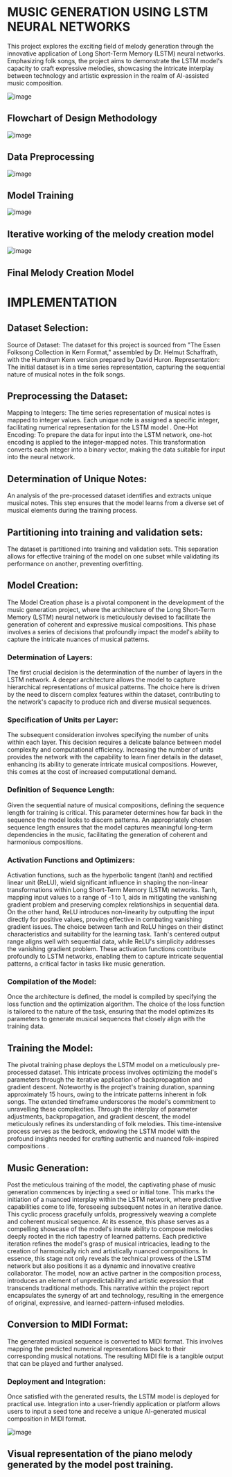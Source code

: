 # MUSIC GENERATION USING LSTM NEURAL NETWORKS
This project explores the exciting field of melody generation through the innovative application of Long Short-Term Memory (LSTM) neural networks. Emphasizing folk songs, the project aims to demonstrate the LSTM model's capacity to craft expressive melodies, showcasing the intricate interplay between technology and artistic expression in the realm of AI-assisted music composition.

![image](https://github.com/Harshit787898/MUSICAI/assets/119559175/09f6dc8d-86a4-4735-b91c-255c492e6d57)

## Flowchart of Design Methodology




![image](https://github.com/Harshit787898/MUSICAI/assets/119559175/9f074274-545c-4877-ae48-ad1df7a8fddf)

## Data Preprocessing




![image](https://github.com/Harshit787898/MUSICAI/assets/119559175/43588fe2-e878-425e-94b5-d706d93d073a)

## Model Training




![image](https://github.com/Harshit787898/MUSICAI/assets/119559175/3150cd7f-90ff-4433-857f-0cacf329d34d)

## Iterative working of the melody creation model




![image](https://github.com/Harshit787898/MUSICAI/assets/119559175/9da58999-175e-44c1-bccf-77555c268e6e)

## Final Melody Creation Model




# IMPLEMENTATION
## Dataset Selection:
Source of Dataset: The dataset for this project is sourced from "The Essen Folksong Collection in Kern Format," assembled by Dr. Helmut Schaffrath, with the Humdrum Kern version prepared by David Huron.
Representation: The initial dataset is in a time series representation, capturing the sequential nature of musical notes in the folk songs.
## Preprocessing the Dataset:
Mapping to Integers: The time series representation of musical notes is mapped to integer values. Each unique note is assigned a specific integer, facilitating numerical representation for the LSTM model .
One-Hot Encoding: To prepare the data for input into the LSTM network, one-hot encoding is applied to the integer-mapped notes. This transformation converts each integer into a binary vector, making the data suitable for input into the neural network.
## Determination of Unique Notes:
An analysis of the pre-processed dataset identifies and extracts unique musical notes. This step ensures that the model learns from a diverse set of musical elements during the training process.

## Partitioning into training and validation sets:
The dataset is partitioned into training and validation sets. This separation allows for effective training of the model on one subset while validating its performance on another, preventing overfitting.

## Model Creation:
The Model Creation phase is a pivotal component in the development of the music generation project, where the architecture of the Long Short-Term Memory (LSTM) neural network is meticulously devised to facilitate the generation of coherent and expressive musical compositions. This phase involves a series of decisions that profoundly impact the model's ability to capture the intricate nuances of musical patterns.
### Determination of Layers:
The first crucial decision is the determination of the number of layers in the LSTM network. A deeper architecture allows the model to capture hierarchical representations of musical patterns. The choice here is driven by the need to discern complex features within the dataset, contributing to the network's capacity to produce rich and diverse musical sequences.
### Specification of Units per Layer:
The subsequent consideration involves specifying the number of units within each layer. This decision requires a delicate balance between model complexity and computational efficiency. Increasing the number of units provides the network with the capability to learn finer details in the dataset, enhancing its ability to generate intricate musical compositions. However, this comes at the cost of increased computational demand.
### Definition of Sequence Length:
Given the sequential nature of musical compositions, defining the sequence length for training is critical. This parameter determines how far back in the sequence the model looks to discern patterns. An appropriately chosen sequence length ensures that the model captures meaningful long-term dependencies in the music, facilitating the generation of coherent and harmonious compositions.
### Activation Functions and Optimizers:
Activation functions, such as the hyperbolic tangent (tanh) and rectified linear unit (ReLU), wield significant influence in shaping the non-linear transformations within Long Short-Term Memory (LSTM) networks. Tanh, mapping input values to a range of -1 to 1, aids in mitigating the vanishing gradient problem and preserving complex relationships in sequential data. On the other hand, ReLU introduces non-linearity by outputting the input directly for positive values, proving effective in combating vanishing gradient issues. The choice between tanh and ReLU hinges on their distinct characteristics and suitability for the learning task. Tanh's centered output range aligns well with sequential data, while ReLU's simplicity addresses the vanishing gradient problem. These activation functions contribute profoundly to LSTM networks, enabling them to capture intricate sequential patterns, a critical factor in tasks like music generation.
### Compilation of the Model:
Once the architecture is defined, the model is compiled by specifying the loss function and the optimization algorithm. The choice of the loss function is tailored to the nature of the task, ensuring that the model optimizes its parameters to generate musical sequences that closely align with the training data.
## Training the Model:
The pivotal training phase deploys the LSTM model on a meticulously pre-processed dataset. This intricate process involves optimizing the model's parameters through the iterative application of backpropagation and gradient descent. Noteworthy is the project's training duration, spanning approximately 15 hours, owing to the intricate patterns inherent in folk songs. The extended timeframe underscores the model's commitment to unravelling these complexities. Through the interplay of parameter adjustments, backpropagation, and gradient descent, the model meticulously refines its understanding of folk melodies. This time-intensive process serves as the bedrock, endowing the LSTM model with the profound insights needed for crafting authentic and nuanced folk-inspired compositions .

## Music Generation:
Post the meticulous training of the model, the captivating phase of music generation commences by injecting a seed or initial tone. This marks the initiation of a nuanced interplay within the LSTM network, where predictive capabilities come to life, foreseeing subsequent notes in an iterative dance. This cyclic process gracefully unfolds, progressively weaving a complete and coherent musical sequence. At its essence, this phase serves as a compelling showcase of the model's innate ability to compose melodies deeply rooted in the rich tapestry of learned patterns. Each predictive iteration refines the model's grasp of musical intricacies, leading to the creation of harmonically rich and artistically nuanced compositions. In essence, this stage not only reveals the technical prowess of the LSTM network but also positions it as a dynamic and innovative creative collaborator. The model, now an active partner in the composition process, introduces an element of unpredictability and artistic expression that transcends traditional methods. This narrative within the project report encapsulates the synergy of art and technology, resulting in the emergence of original, expressive, and learned-pattern-infused melodies. 
## Conversion to MIDI Format:
The generated musical sequence is converted to MIDI format. This involves mapping the predicted numerical representations back to their corresponding musical notations. The resulting MIDI file is a tangible output that can be played and further analysed.
### Deployment and Integration:
Once satisfied with the generated results, the LSTM model is deployed for practical use. Integration into a user-friendly application or platform allows users to input a seed tone and receive a unique AI-generated musical composition in MIDI format.

![image](https://github.com/Harshit787898/MUSICAI/assets/119559175/fce28e69-b625-4d5f-8b84-232c8ef8fcac)

## Visual representation of the piano melody generated by the model post training.

